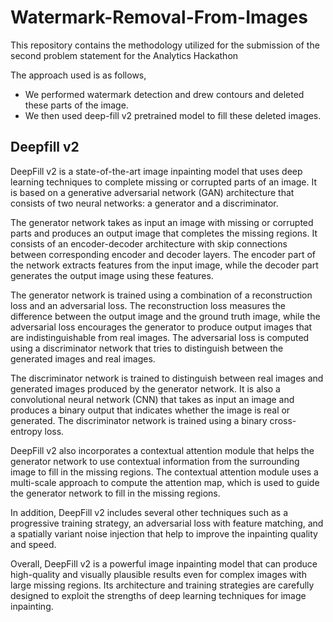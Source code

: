 # Watermark-Removal-From-Images
This repository contains the methodology utilized for the submission of the second problem statement for the Analytics Hackathon

The approach used is as follows,
- We performed watermark detection and drew contours and deleted these parts of the image.
- We then used deep-fill v2 pretrained model to fill these deleted images.

## Deepfill v2

DeepFill v2 is a state-of-the-art image inpainting model that uses deep learning techniques to complete missing or corrupted parts of an image. It is based on a generative adversarial network (GAN) architecture that consists of two neural networks: a generator and a discriminator.

The generator network takes as input an image with missing or corrupted parts and produces an output image that completes the missing regions. It consists of an encoder-decoder architecture with skip connections between corresponding encoder and decoder layers. The encoder part of the network extracts features from the input image, while the decoder part generates the output image using these features.

The generator network is trained using a combination of a reconstruction loss and an adversarial loss. The reconstruction loss measures the difference between the output image and the ground truth image, while the adversarial loss encourages the generator to produce output images that are indistinguishable from real images. The adversarial loss is computed using a discriminator network that tries to distinguish between the generated images and real images.

The discriminator network is trained to distinguish between real images and generated images produced by the generator network. It is also a convolutional neural network (CNN) that takes as input an image and produces a binary output that indicates whether the image is real or generated. The discriminator network is trained using a binary cross-entropy loss.

DeepFill v2 also incorporates a contextual attention module that helps the generator network to use contextual information from the surrounding image to fill in the missing regions. The contextual attention module uses a multi-scale approach to compute the attention map, which is used to guide the generator network to fill in the missing regions.

In addition, DeepFill v2 includes several other techniques such as a progressive training strategy, an adversarial loss with feature matching, and a spatially variant noise injection that help to improve the inpainting quality and speed.

Overall, DeepFill v2 is a powerful image inpainting model that can produce high-quality and visually plausible results even for complex images with large missing regions. Its architecture and training strategies are carefully designed to exploit the strengths of deep learning techniques for image inpainting.
